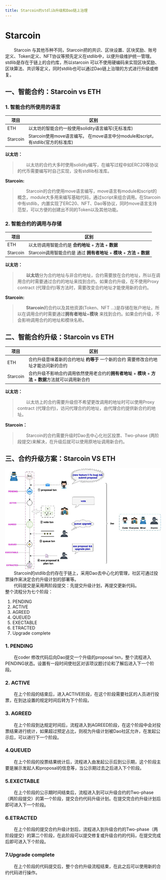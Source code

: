 ```yaml
---
title: Starcoin的stdlib升级和Dao链上治理
---
```

# Starcoin
&emsp;&emsp;Starcoin 与其他币种不同，Starcoin把的共识、区块设置、区块奖励、账号定义、Token定义、NFT协议等预先定义在stdlib中，以便升级维护统一管理。stdlib是存在于链上的合约库，所以starcoin 可以不使用硬编码来实现区块奖励、区块算法、共识等定义，同时stdlib也可以通过Dao链上治理的方式进行升级或修复。
## 一、智能合约：Starcoin vs ETH
### 1. 智能合约所使用的语言 
|项目|区别|
|----|----|
|ETH|以太坊的智能合约一般使用solidity语言编写(无标准库)|
|Starcoin|Starcoin使用move语言编写。 在move语言中分module和script，有stdlib(官方的标准库)|  

**以太坊：**
>&emsp;&emsp;以太坊的合约大多时使用solidity编写，在编写过程中如ERC20等协议的代币需要编写时自己实现，没有stdllib标准库。  

**Starcoin:**  
>&emsp;&emsp;Starcoin的合约使用move语言编写，move语言有module和script的概念，module大多用来编写基础代码，通过script来组合调用。在Starcoin中有stdlib，内置实现了ERC20、NFT、Dao等协议，同时move语言支持范型，可以方便的创建出不同的Token以及其他功能。
### 2. 智能合约的调用与存储
|项目|区别|
|----|----|
|ETH|以太坊调用智能合约是 **合约地址** + **方法** + **数据**|
|Starcoin|Starcoin调用智能合约是 通过 **拥有者地址** + **模块** + **方法** + **数据**|  

**以太坊：**
>&emsp;&emsp;**以太坊**分为合约地址与非合约地址，合约需要放在合约地址，所以在调用合约时需要通过合约的地址来找到合约。如果合约升级，在不使用Proxy contract (代理合约)等方法时，需要改变合约地址才能使用新的合约。

**Starcoin:**    
>&emsp;&emsp;**Starcoin**的合约以及其他资源(Token、NFT ...)是存储在账户地址，所以在调用合约时需要通过**拥有者地址**+**模块** 来找到合约。如果合约升级，不会影响调用合约的地址和模块名称。
## 二、智能合约升级：Starcoin vs ETH
|项目|区别|
|----|----|
|ETH|合约升级意味着新的合约地址 **约等于** 一个新的合约 需要修改合约地址才能访问新的合约|
|Starcoin|合约升级不影响合约调用依然使用老合约的**拥有者地址** + **模块** + **方法** + **数据**方法就可以调用新合约|  

**以太坊：**  
>&emsp;&emsp;以太坊上的合约需要升级但不希望更改调用的地址时可以使用Proxy contract (代理合约)，访问代理合约的地址，由代理合约提供新合约的地址。  

**Starcoin：**
>&emsp;&emsp;Starcoin的合约需要升级时Dao去中心化社区投票、Two-phase (两阶段提交)来解决，在升级后就可以使用原地址调用新合约。
## 三、合约升级方案：Starcoin VS ETH  
![合约升级方案流程](./img/合约升级流程.jpg)
&emsp;&emsp;Starcoin的stdlib合约存在于链上，采用Dao去中心化的管理，社区可通过投票操作来决定合约升级计划的部署等。  
&emsp;&emsp;代码提交是采用两阶段提交：先提交升级计划，再提交更新代码。  
整个流程分为七个阶段：
1. PENDING
2. ACTIVE
3. AGREED
4. QUEUED
5. EXECTABLE
6. ETRACTED
7. Upgrade complete
### 1. PENDING 
&emsp;&emsp;在coder 修改代码后向Dao提交一个升级的proposal txn，整个流程进入PENDING状态。设置有一段时间使社区对该项议题讨论和了解后进入下一个阶段。  
### 2. ACTIVE
&emsp;&emsp;在上个阶段的结束后，进入ACTIVE阶段，在这个阶段需要社区的人员进行投票，在到达设置的规定时间后转为下个阶段。  
### 3. AGREED
&emsp;&emsp;在上个阶段到达规定时间后，流程进入到AGREED阶段，在这个阶段中会对投票结果进行统计，如果超过预定占比，则视为升级计划被Dao社区允许，在发起公示后，可以进行下一个阶段。
### 4.QUEUED
&emsp;&emsp;在上个阶段的投票结果统计后，流程进入由发起公示后到公示期，这个阶段主要是展示发起人和proposal的信息等，当公示期过去之后进入下个阶段。
### 5.EXECTABLE  
&emsp;&emsp;在上个阶段的公示期时间结束后，流程进入到可以升级合约的Two-phase（两阶段提交）的第一个阶段，提交合约代码升级计划。在提交完合约升级计划后即可进入下一个阶段。
### 6.ETRACTED
&emsp;&emsp;在上个阶段的提交合约升级计划后，流程进入到升级合约的Two-phase（两阶段提交）的第二个阶段，在此阶段可以提交修复或升级合约的代码，在提交完成后即可进入下个阶段。
### 7.Upgrade complete
&emsp;&emsp;在上个阶段的代码提交后，整个合约升级流程结束，在此之后可以使用新的合约代码进行操作。
